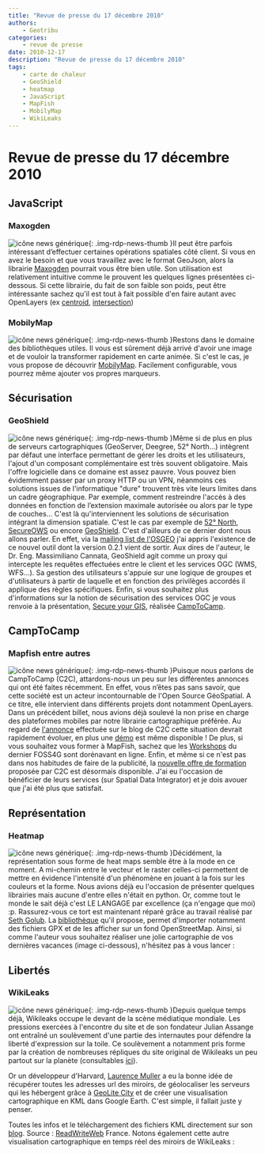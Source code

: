 ```yaml
---
title: "Revue de presse du 17 décembre 2010"
authors:
    - Geotribu
categories:
    - revue de presse
date: 2010-12-17
description: "Revue de presse du 17 décembre 2010"
tags:
    - carte de chaleur
    - GeoShield
    - heatmap
    - JavaScript
    - MapFish
    - MobilyMap
    - WikiLeaks
---
```


# Revue de presse du 17 décembre 2010

## JavaScript

### Maxogden

![icône news générique](https://cdn.geotribu.fr/img/internal/icons-rdp-news/news.png "News Geotribu"){: .img-rdp-news-thumb }Il peut être parfois intéressant d’effectuer certaines opérations spatiales côté client. Si vous en avez le besoin et que vous travaillez avec le format GeoJson, alors la librairie [Maxogden](https://github.com/maxogden/geojson-js-utils) pourrait vous être bien utile. Son utilisation est relativement intuitive comme le prouvent les quelques lignes présentées ci-dessous. Si cette librairie, du fait de son faible son poids, peut être intéressante sachez qu'il est tout à fait possible d'en faire autant avec OpenLayers (ex [centroid](http://dev.openlayers.org/releases/OpenLayers-2.10/doc/apidocs/files/OpenLayers/Geometry-js.html#OpenLayers.Geometry.getCentroid), [intersection](http://dev.openlayers.org/releases/OpenLayers-2.10/doc/apidocs/files/OpenLayers/Geometry/Collection-js.html#OpenLayers.Geometry.Collection.intersects))

### MobilyMap

![icône news générique](https://cdn.geotribu.fr/img/internal/icons-rdp-news/news.png "News Geotribu"){: .img-rdp-news-thumb }Restons dans le domaine des bibliothèques utiles. Il vous est sûrement déjà arrivé d'avoir une image et de vouloir la transformer rapidement en carte animée. Si c'est le cas, je vous propose de découvrir [MobilyMap](http://playground.mobily.pl/jquery/mobily-map.html). Facilement configurable, vous pourrez même ajouter vos propres marqueurs.

## Sécurisation

### GeoShield

![icône news générique](https://cdn.geotribu.fr/img/internal/icons-rdp-news/news.png "News Geotribu"){: .img-rdp-news-thumb }Même si de plus en plus de serveurs cartographiques (GeoServer, Deegree, 52° North...) intègrent par défaut une interface permettant de gérer les droits et les utilisateurs, l'ajout d'un composant complémentaire est très souvent obligatoire. Mais l'offre logicielle dans ce domaine est assez pauvre. Vous pouvez bien évidemment passer par un proxy HTTP ou un VPN, néanmoins ces solutions issues de l'informatique "dure" trouvent très vite leurs limites dans un cadre géographique. Par exemple, comment restreindre l'accès à des données en fonction de l’extension maximale autorisée ou alors par le type de couches... C'est là qu'interviennent les solutions de sécurisation intégrant la dimension spatiale. C'est le cas par exemple de [52° North](http://52north.org/communities/security/), [SecureOWS](http://www.secureows.org/trac/secureows) ou encore [GeoShield](http://code.google.com/p/geoshield/downloads/list). C'est d'ailleurs de ce dernier dont nous allons parler. En effet, via la [mailing list de l'OSGEO](http://lists.osgeo.org/pipermail/discuss/2010-December/008391.html) j'ai appris l'existence de ce nouvel outil dont la version 0.2.1 vient de sortir. Aux dires de l'auteur, le Dr. Eng. Massimiliano Cannata, GeoShield agit comme un proxy qui intercepte les requêtes effectuées entre le client et les services OGC (WMS, WFS...). Sa gestion des utilisateurs s'appuie sur une logique de groupes et d'utilisateurs à partir de laquelle et en fonction des privilèges accordés il applique des règles spécifiques. Enfin, si vous souhaitez plus d'informations sur la notion de sécurisation des services OGC je vous renvoie à la présentation, [Secure your GIS](http://mailman.remotesensing.org/presentations/3235.pdf), réalisée [CampToCamp](http://www.camptocamp.com/).

## CampToCamp

### Mapfish entre autres

![icône news générique](https://cdn.geotribu.fr/img/internal/icons-rdp-news/news.png "News Geotribu"){: .img-rdp-news-thumb }Puisque nous parlons de CampToCamp (C2C), attardons-nous un peu sur les différentes annonces qui ont été faites récemment. En effet, vous n’êtes pas sans savoir, que cette société est un acteur incontournable de l'Open Source GéoSpatial. A ce titre, elle intervient dans différents projets dont notamment OpenLayers. Dans un précédent billet, nous avions déjà soulevé la non prise en charge des plateformes mobiles par notre librairie cartographique préférée. Au regard de [l'annonce](http://www.camptocamp.com/fr/blog/2010/12/mobile-web-gis/) effectuée sur le blog de C2C cette situation devrait rapidement évoluer, en plus une [démo](http://c2c-rd-geospatial.demo-camptocamp.com/lib/openlayers/examples/mobile-osm.html) est même disponible ! De plus, si vous souhaitez vous former à MapFish, sachez que les [Workshops](http://www.camptocamp.com/fr/blog/2010/12/foss4g-2010-camptocamp-workshop-and-tutorial/) du dernier FOSS4G sont dorénavant en ligne. Enfin, et même si ce n'est pas dans nos habitudes de faire de la publicité, la [nouvelle offre de formation](http://www.camptocamp.com/fr/news/239-sortie-du-catalogue-2010-des-formations-geospatial) proposée par C2C est désormais disponible. J'ai eu l'occasion de bénéficier de leurs services (sur Spatial Data Integrator) et je dois avouer que j'ai été plus que satisfait.

## Représentation

### Heatmap

![icône news générique](https://cdn.geotribu.fr/img/internal/icons-rdp-news/news.png "News Geotribu"){: .img-rdp-news-thumb }Décidément, la représentation sous forme de heat maps semble être à la mode en ce moment. A mi-chemin entre le vecteur et le raster celles-ci permettent de mettre en évidence l'intensité d'un phénomène en jouant à la fois sur les couleurs et la forme. Nous avions déjà eu l'occasion de présenter quelques librairies mais aucune d'entre elles n'était en python. Or, comme tout le monde le sait déjà c'est LE LANGAGE par excellence (ça n'engage que moi) :p. Rassurez-vous ce tort est maintenant réparé grâce au travail réalisé par [Seth Golub](http://www.sethoscope.net/heatmap/). La [bibliothèque](http://www.sethoscope.net/heatmap/heatmap.py) qu'il propose, permet d'importer notamment des fichiers GPX et de les afficher sur un fond OpenStreetMap. Ainsi, si comme l'auteur vous souhaitez réaliser une jolie cartographie de vos dernières vacances (image ci-dessous), n'hésitez pas à vous lancer :

## Libertés

### WikiLeaks

![icône news générique](https://cdn.geotribu.fr/img/internal/icons-rdp-news/news.png "News Geotribu"){: .img-rdp-news-thumb }Depuis quelque temps déjà, Wikileaks occupe le devant de la scène médiatique mondiale. Les pressions exercées à l'encontre du site et de son fondateur Julian Assange ont entraîné un soulèvement d'une partie des internautes pour défendre la liberté d'expression sur la toile. Ce soulèvement a notamment pris forme par la création de nombreuses répliques du site original de Wikileaks un peu partout sur la planète (consultables [ici](http://wikileaks.nl/mirrors.html)).

Or un développeur d'Harvard, [Laurence Muller](http://www.multigesture.net/about/) a eu la bonne idée de récupérer toutes les adresses url des miroirs, de géolocaliser les serveurs qui les hébergent grâce à [GeoLite City](http://www.maxmind.com/app/geolitecity) et de créer une visualisation cartographique en KML dans Google Earth. C'est simple, il fallait juste y penser.

Toutes les infos et le téléchargement des fichiers KML directement sur son [blog](http://www.multigesture.net/2010/12/09/visualizing-wikileaks-mirrors/). Source : [ReadWriteWeb](http://fr.readwriteweb.com/2010/12/10/nouveautes/visualisation-les-miroirs-de-wikileaks/) France. Notons également cette autre visualisation cartographique en temps réel des miroirs de WikiLeaks :
